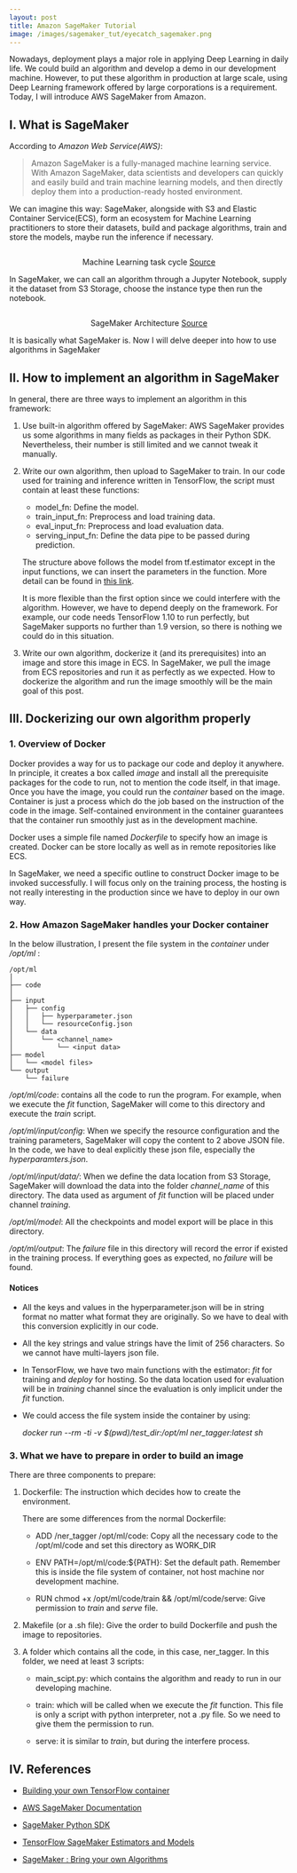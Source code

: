 ```yaml
---
layout: post
title: Amazon SageMaker Tutorial
image: /images/sagemaker_tut/eyecatch_sagemaker.png
---
```


Nowadays, deployment plays a major role in applying Deep Learning in daily life. We could build an algorithm and develop a demo in our development machine. However, to put these algorithm in production at large scale, using Deep Learning framework offered by large corporations is a requirement. Today, I will introduce AWS SageMaker from Amazon.

## I. What is SageMaker

According to *Amazon Web Service(AWS)*:

> Amazon SageMaker is a fully-managed machine learning service. With Amazon SageMaker, data scientists and developers can quickly and easily build and train machine learning models, and then directly deploy them into a production-ready hosted environment.

We can imagine this way: SageMaker, alongside with S3 and Elastic Container Service(ECS), form an ecosystem for Machine Learning practitioners to store their datasets, build and package algorithms, train and store the models, maybe run the inference if necessary.

<p align="center">
 <img src="/images/sagemaker_tut/ml-concepts-10.png" alt="" align="middle">
 <div align="center">Machine Learning task cycle <a href="https://docs.aws.amazon.com/sagemaker/latest/dg/images/ml-concepts-10.png">Source</a></div>
</p>  

In SageMaker, we can call an algorithm through a Jupyter Notebook, supply it the dataset from S3 Storage, choose the instance type then run the notebook.

<p align="center">
 <img src="/images/sagemaker_tut/sagemaker-architecture.png" alt="" align="middle">
 <div align="center">SageMaker Architecture <a href="https://docs.aws.amazon.com/sagemaker/latest/dg/images/sagemaker-architecture.png">Source</a></div>
</p>  

It is basically what SageMaker is. Now I will delve deeper into how to use algorithms in SageMaker

## II. How to implement an algorithm in SageMaker

In general, there are three ways to implement an algorithm in this framework:

1. Use built-in algorithm offered by SageMaker: AWS SageMaker provides us some algorithms in many fields as packages in their Python SDK. Nevertheless, their number is still limited and we cannot tweak it manually.

2. Write our own algorithm, then upload to SageMaker to train. In our code used for training and inference written in TensorFlow, the script must contain at least these functions:

    * model_fn: Define the model.
    * train_input_fn: Preprocess and load training data.
    * eval_input_fn: Preprocess and load evaluation data.
    * serving_input_fn: Define the data pipe to be passed during prediction.

    The structure above follows the model from tf.estimator except in the input functions, we can insert the parameters in the function. More detail can be found in [this link](https://docs.aws.amazon.com/sagemaker/latest/dg/tf-training-inference-code-template.html).

    It is more flexible than the first option since we could interfere with the algorithm. However, we have to depend deeply on the framework. For example, our code needs TensorFlow 1.10 to run perfectly, but SageMaker supports no further than 1.9 version, so there is nothing we could do in this situation.

3. Write our own algorithm, dockerize it (and its prerequisites) into an image and store this image in ECS. In SageMaker, we pull the image from ECS repositories and run it as perfectly as we expected. How to dockerize the algorithm and run the image smoothly will be the main goal of this post.

## III. Dockerizing our own algorithm properly

### 1. Overview of Docker

Docker provides a way for us to package our code and deploy it anywhere. In principle, it creates a box called *image* and install all the prerequisite packages for the code to run, not to mention the code itself, in that image. Once you have the image, you could run the *container* based on the image. Container is just a process which do the job based on the instruction of the code in the image. Self-contained environment in the container guarantees that the container run smoothly just as in the development machine.

Docker uses a simple file named *Dockerfile* to specify how an image is created. Docker can be store locally as well as in remote repositories like ECS.

In SageMaker, we need a specific outline to construct Docker image to be invoked successfully. I will focus only on the training process, the hosting is not really interesting in the production since we have to deploy in our own way.

### 2. How Amazon SageMaker handles your Docker container

In the below illustration, I present the file system in the *container* under */opt/ml* :

    /opt/ml
    │
    ├── code
    │
    ├── input
    │   ├── config
    │   │   ├── hyperparameter.json
    │   │   └── resourceConfig.json
    │   └── data
    │       └── <channel_name>
    │           └── <input data>
    ├── model
    │   └── <model files>
    └── output
        └── failure

*/opt/ml/code*: contains all the code to run the program. For example, when we execute the *fit* function, SageMaker will come to this directory and execute the *train* script.

*/opt/ml/input/config*: When we specify the resource configuration and the training parameters, SageMaker will copy the content to 2 above JSON file. In the code, we have to deal explicitly these json file, especially the *hyperparamters.json*.

*/opt/ml/input/data/*: When we define the data location from S3 Storage, SageMaker will download the data into the folder *channel_name* of this directory. The data used as argument of *fit* function will be placed under channel *training*.

*/opt/ml/model*: All the checkpoints and model export will be place in this directory.

*/opt/ml/output*: The *failure* file in this directory will record the error if existed in the training process. If everything goes as expected, no *failure* will be found.

#### Notices

* All the keys and values in the hyperparameter.json will be in string format no matter what format they are originally. So we have to deal with this conversion explicitly in our code.

* All the key strings and value strings have the limit of 256 characters. So we cannot have multi-layers json file.

* In TensorFlow, we have two main functions with the estimator: *fit* for training and *deploy* for hosting. So the data location used for evaluation will be in *training* channel since the evaluation is only implicit under the *fit* function.

* We could access the file system inside the container by using:

    *docker run --rm -ti -v $(pwd)/test_dir:/opt/ml ner_tagger:latest sh*

### 3. What we have to prepare in order to build an image

There are three components to prepare:

1. Dockerfile: The instruction which decides how to create the environment.

    There are some differences from the normal Dockerfile:

    * ADD /ner_tagger /opt/ml/code: Copy all the necessary code to the /opt/ml/code and set this directory as WORK_DIR

    * ENV PATH=/opt/ml/code:${PATH}: Set the default path. Remember this is inside the file system of container, not host machine nor development machine.

    * RUN chmod +x /opt/ml/code/train && /opt/ml/code/serve: Give permission to *train* and *serve* file.

2. Makefile (or a .sh file): Give the order to build Dockerfile and push the image to repositories.

3. A folder which contains all the code, in this case, ner_tagger. In this folder, we need at least 3 scripts:
    * main_scipt.py: which contains the algorithm and ready to run in our developing machine.

    * train: which will be called when we execute the *fit* function. This file is only a script with python interpreter, not a .py file. So we need to give them the permission to run.

    * serve: it is similar to *train*, but during the interfere process.

## IV. References

* [Building your own TensorFlow container](https://github.com/awslabs/amazon-sagemaker-examples/blob/master/advanced_functionality/tensorflow_bring_your_own/tensorflow_bring_your_own.ipynb)

* [AWS SageMaker Documentation](https://docs.aws.amazon.com/sagemaker/latest/dg/whatis.html)

* [SageMaker Python SDK](https://github.com/aws/sagemaker-python-sdk)

* [TensorFlow SageMaker Estimators and Models](https://github.com/aws/sagemaker-python-sdk/blob/master/src/sagemaker/tensorflow/README.rst#sagemaker-tensorflow-docker-containers)

* [SageMaker : Bring your own Algorithms](https://medium.com/smileinnovation/sagemaker-bring-your-own-algorithms-719dd539607d)
